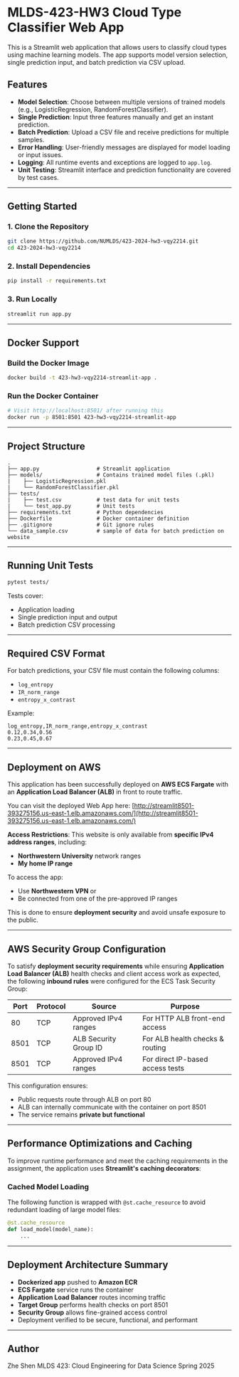 # MLDS-423-HW3 Cloud Type Classifier Web App

This is a Streamlit web application that allows users to classify cloud types using machine learning models. The app supports model version selection, single prediction input, and batch prediction via CSV upload.

## Features

- **Model Selection**: Choose between multiple versions of trained models (e.g., LogisticRegression, RandomForestClassifier).
- **Single Prediction**: Input three features manually and get an instant prediction.
- **Batch Prediction**: Upload a CSV file and receive predictions for multiple samples.
- **Error Handling**: User-friendly messages are displayed for model loading or input issues.
- **Logging**: All runtime events and exceptions are logged to `app.log`.
- **Unit Testing**: Streamlit interface and prediction functionality are covered by test cases.

---

## Getting Started

### 1. Clone the Repository

```bash
git clone https://github.com/NUMLDS/423-2024-hw3-vqy2214.git
cd 423-2024-hw3-vqy2214
````

### 2. Install Dependencies

```bash
pip install -r requirements.txt
```

### 3. Run Locally

```bash
streamlit run app.py
```

---

## Docker Support

### Build the Docker Image

```bash
docker build -t 423-hw3-vqy2214-streamlit-app .
```

### Run the Docker Container

```bash
# Visit http://localhost:8501/ after running this
docker run -p 8501:8501 423-hw3-vqy2214-streamlit-app
```


---

## Project Structure

```
.
├── app.py                  # Streamlit application
├── models/                 # Contains trained model files (.pkl)
|    ├── LogisticRegression.pkl
|    └── RandomForestClassifier.pkl
├── tests/
|    ├── test.csv           # test data for unit tests
|    └── test_app.py        # Unit tests
├── requirements.txt        # Python dependencies
├── Dockerfile              # Docker container definition
├── .gitignore              # Git ignore rules
└── data_sample.csv         # sample of data for batch prediction on website 
```

---

## Running Unit Tests

```bash
pytest tests/
```

Tests cover:

* Application loading
* Single prediction input and output
* Batch prediction CSV processing

---

## Required CSV Format

For batch predictions, your CSV file must contain the following columns:

* `log_entropy`
* `IR_norm_range`
* `entropy_x_contrast`

Example:

```csv
log_entropy,IR_norm_range,entropy_x_contrast
0.12,0.34,0.56
0.23,0.45,0.67
```

---

## Deployment on AWS

This application has been successfully deployed on **AWS ECS Fargate** with an **Application Load Balancer (ALB)** in front to route traffic.

You can visit the deployed Web App here:
[http://streamlit8501-393275156.us-east-1.elb.amazonaws.com/](http://streamlit8501-393275156.us-east-1.elb.amazonaws.com/)

**Access Restrictions**:
This website is only available from **specific IPv4 address ranges**, including:

* **Northwestern University** network ranges
* **My home IP range**

To access the app:

* Use **Northwestern VPN** or
* Be connected from one of the pre-approved IP ranges

This is done to ensure **deployment security** and avoid unsafe exposure to the public.

---

## AWS Security Group Configuration

To satisfy **deployment security requirements** while ensuring **Application Load Balancer (ALB)** health checks and client access work as expected, the following **inbound rules** were configured for the ECS Task Security Group:

| Port | Protocol | Source                | Purpose                          |
| ---- | -------- | --------------------- | -------------------------------- |
| 80   | TCP      | Approved IPv4 ranges  | For HTTP ALB front-end access    |
| 8501 | TCP      | ALB Security Group ID | For ALB health checks & routing  |
| 8501 | TCP      | Approved IPv4 ranges  | For direct IP-based access tests |

This configuration ensures:

* Public requests route through ALB on port 80
* ALB can internally communicate with the container on port 8501
* The service remains **private but functional**

---

## Performance Optimizations and Caching

To improve runtime performance and meet the caching requirements in the assignment, the application uses **Streamlit's caching decorators**:

### Cached Model Loading

The following function is wrapped with `@st.cache_resource` to avoid redundant loading of large model files:

```python
@st.cache_resource
def load_model(model_name):
    ...
```

---

## Deployment Architecture Summary

* **Dockerized app** pushed to **Amazon ECR**
* **ECS Fargate** service runs the container
* **Application Load Balancer** routes incoming traffic
* **Target Group** performs health checks on port 8501
* **Security Group** allows fine-grained access control
* Deployment verified to be secure, functional, and performant

---

## Author

Zhe Shen
MLDS 423: Cloud Engineering for Data Science
Spring 2025
